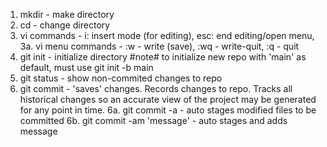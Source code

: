 1. mkdir - make directory
2. cd - change directory
3. vi commands - i: insert mode (for editing), esc: end editing/open menu,
    3a. vi menu commands - :w - write (save), :wq - write-quit, :q - quit
4. git init - initialize directory #note# to initialize new repo with 'main' as default, must use git init -b main
5. git status - show non-commited changes to repo
6. git commit - 'saves' changes. Records changes to repo. Tracks all historical changes so an accurate view of the project may be generated for any point in time.
    6a. git commit -a - auto stages modified files to be committed 
    6b. git commit -am 'message' - auto stages and adds message


